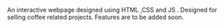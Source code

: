 An interactive webpage designed using HTML ,CSS and JS .
Designed for selling coffee related projects.
Features are to be added soon.
